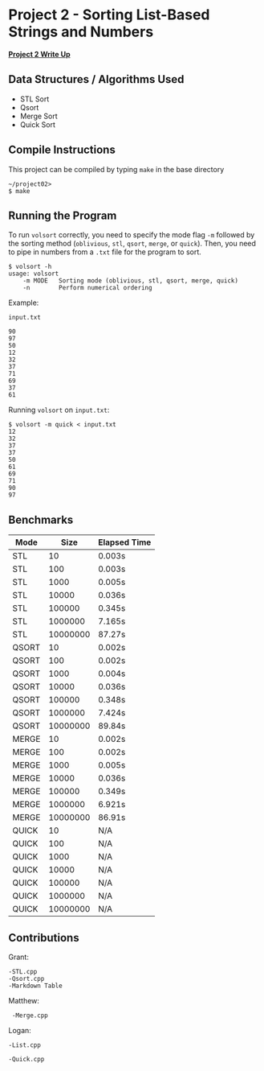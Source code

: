# Project 2 - Sorting List-Based Strings and Numbers

**[Project 2 Write Up](https://github.com/logantillman/cs_302/blob/master/project02/project02.pdf)**

## Data Structures / Algorithms Used

* STL Sort
* Qsort
* Merge Sort
* Quick Sort

## Compile Instructions

This project can be compiled by typing `make` in the base directory

    ~/project02>
    $ make

## Running the Program

To run `volsort` correctly, you need to specify the mode flag `-m` followed by the sorting method (`oblivious`, `stl`, `qsort`, `merge`, or `quick`). Then, you need to pipe in numbers from a `.txt` file for the program to sort.

    $ volsort -h
    usage: volsort
        -m MODE   Sorting mode (oblivious, stl, qsort, merge, quick)
        -n        Perform numerical ordering

Example:

`input.txt`

    90
    97
    50
    12
    32
    37
    71
    69
    37
    61

Running `volsort` on `input.txt`:

    $ volsort -m quick < input.txt
    12
    32
    37
    37
    50
    61
    69
    71
    90
    97

## Benchmarks

| Mode    | Size     | Elapsed Time  |
|---------|----------|---------------|
| STL     | 10       | 0.003s        | 
| STL     | 100      | 0.003s        | 
| STL     | 1000     | 0.005s        | 
| STL     | 10000    | 0.036s        | 
| STL     | 100000   | 0.345s        |
| STL     | 1000000  | 7.165s        | 
| STL     | 10000000 | 87.27s        | 
| QSORT   | 10       | 0.002s        | 
| QSORT   | 100      | 0.002s        | 
| QSORT   | 1000     | 0.004s        | 
| QSORT   | 10000    | 0.036s        | 
| QSORT   | 100000   | 0.348s        |
| QSORT   | 1000000  | 7.424s        | 
| QSORT   | 10000000 | 89.84s        | 
| MERGE   | 10       | 0.002s        | 
| MERGE   | 100      | 0.002s        | 
| MERGE   | 1000     | 0.005s        | 
| MERGE   | 10000    | 0.036s        | 
| MERGE   | 100000   | 0.349s        |
| MERGE   | 1000000  | 6.921s        | 
| MERGE   | 10000000 | 86.91s        | 
| QUICK   | 10       | N/A           | 
| QUICK   | 100      | N/A           | 
| QUICK   | 1000     | N/A           | 
| QUICK   | 10000    | N/A           | 
| QUICK   | 100000   | N/A           |
| QUICK   | 1000000  | N/A           | 
| QUICK   | 10000000 | N/A           | 
  
## Contributions
  
Grant:
    
    -STL.cpp
    -Qsort.cpp
    -Markdown Table
    
Matthew:
  
     -Merge.cpp
     
Logan:
   
    -List.cpp
    
    -Quick.cpp
